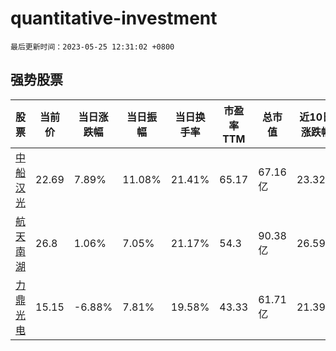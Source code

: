 # quantitative-investment

`最后更新时间：2023-05-25 12:31:02 +0800`

## 强势股票

|股票|当前价|当日涨跌幅|当日振幅|当日换手率|市盈率TTM|总市值|近10日涨跌幅|
|----|----|----|----|----|----|----|----|
|[中船汉光](https://xueqiu.com/S/SZ300847)|22.69|7.89%|11.08%|21.41%|65.17|67.16亿|23.32%|
|[航天南湖](https://xueqiu.com/S/SH688552)|26.8|1.06%|7.05%|21.17%|54.3|90.38亿|26.59%|
|[力鼎光电](https://xueqiu.com/S/SH605118)|15.15|-6.88%|7.81%|19.58%|43.33|61.71亿|21.39%|
